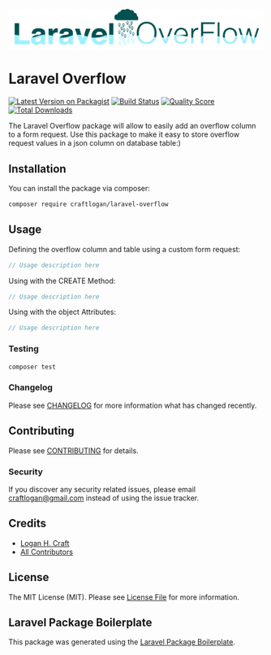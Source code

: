 ![Laravel Overflow Logo](https://raw.githubusercontent.com/CraftLogan/Laravel-Overflow/master/Laravel%20Overflow.png)

# Laravel Overflow
[![Latest Version on Packagist](https://img.shields.io/packagist/v/craftlogan/laravel-overflow.svg?style=flat-square)](https://packagist.org/packages/craftlogan/laravel-overflow)
[![Build Status](https://img.shields.io/travis/craftlogan/laravel-overflow/master.svg?style=flat-square)](https://travis-ci.org/craftlogan/laravel-overflow)
[![Quality Score](https://img.shields.io/scrutinizer/g/craftlogan/laravel-overflow.svg?style=flat-square)](https://scrutinizer-ci.com/g/craftlogan/laravel-overflow)
[![Total Downloads](https://img.shields.io/packagist/dt/craftlogan/laravel-overflow.svg?style=flat-square)](https://packagist.org/packages/craftlogan/laravel-overflow)

The Laravel Overflow package will allow to easily add an overflow column to a form request. Use this package to make it easy to store overflow request values in a json column on database table:)
## Installation

You can install the package via composer:

```bash
composer require craftlogan/laravel-overflow
```

## Usage

Defining the overflow column and table using a custom form request:

``` php
// Usage description here
```

Using with the CREATE Method:

``` php
// Usage description here
```

Using with the object Attributes:

``` php
// Usage description here
```

### Testing

``` bash
composer test
```

### Changelog

Please see [CHANGELOG](CHANGELOG.md) for more information what has changed recently.

## Contributing

Please see [CONTRIBUTING](CONTRIBUTING.md) for details.

### Security

If you discover any security related issues, please email craftlogan@gmail.com instead of using the issue tracker.

## Credits

- [Logan H. Craft](https://github.com/craftlogan)
- [All Contributors](../../contributors)

## License

The MIT License (MIT). Please see [License File](LICENSE.md) for more information.

## Laravel Package Boilerplate

This package was generated using the [Laravel Package Boilerplate](https://laravelpackageboilerplate.com).
